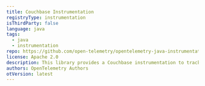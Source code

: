 ```yaml
---
title: Couchbase Instrumentation
registryType: instrumentation
isThirdParty: false
language: java
tags:
  - java
  - instrumentation
repo: https://github.com/open-telemetry/opentelemetry-java-instrumentation/tree/main/instrumentation/couchbase
license: Apache 2.0
description: This library provides a Couchbase instrumentation to track requests through OpenTelemetry.
authors: OpenTelemetry Authors
otVersion: latest
---
```

